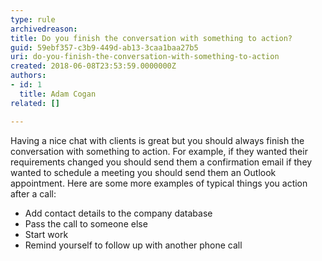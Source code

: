 ```yaml
---
type: rule
archivedreason: 
title: Do you finish the conversation with something to action?
guid: 59ebf357-c3b9-449d-ab13-3caa1baa27b5
uri: do-you-finish-the-conversation-with-something-to-action
created: 2018-06-08T23:53:59.0000000Z
authors:
- id: 1
  title: Adam Cogan
related: []

---
```


Having a nice chat with clients is great but you should always finish the conversation with something to action. For example, if they wanted their requirements changed you should send them a confirmation email if they wanted to schedule a meeting you should send them an Outlook appointment. Here are some more examples of typical things you action after a call:

<!--endintro-->

* Add contact details to the company database
* Pass the call to someone else
* Start work
* Remind yourself to follow up with another phone call
